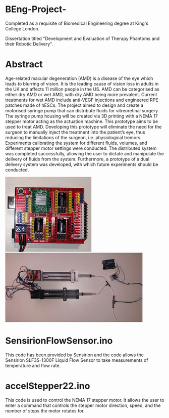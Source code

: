# BEng-Project- 
Completed as a requisite of Biomedical Engineering degree at King's College London.

Dissertation titled "Development and Evaluation of Therapy Phantoms and their Robotic Delivery".

# Abstract

Age-related macular degeneration (AMD) is a disease of the eye which leads to blurring of vision. It is the leading cause of vision loss in adults in the UK and affects 11 million people in the US. AMD can be categorised as either dry AMD or wet AMD,
with dry AMD being more prevalent. Current treatments for wet AMD include anti-VEGF injections and engineered RPE patches made of hESCs. The project aimed to design and create a motorised syringe pump that can distribute fluids for vitreoretinal
surgery. The syringe pump housing will be created via 3D printing with a NEMA 17 stepper motor acting as the actuation machine. This prototype aims to be used to treat AMD. Developing this prototype will eliminate the need for the surgeon to
manually inject the treatment into the patient’s eye, thus reducing the limitations of the surgeon, i.e. physiological tremors. Experiments calibrating the system for different fluids, volumes, and different stepper motor settings were conducted. The distributed system was completed successfully, allowing the user to dictate and manipulate the delivery of fluids from the system. Furthermore, a prototype of a dual delivery system was developed, with which future experiments should be conducted.

![CNC](https://github.com/remytr/BEng-Project-/blob/main/Images/CNC.png?raw=true)
![Dual Syringe Pump](https://github.com/remytr/BEng-Project-/blob/main/Images/Dual%20syringe%20pump.png?raw=true)

# SensirionFlowSensor.ino
This code  has been provided by Sensirion and the code allows the Sensirion SLF3S-1300F Liquid Flow Sensor to take measurements of temperature and flow rate.

# accelStepper22.ino
This code is used to control the NEMA 17 stepper motor. It allows the user to enter a command that controls the stepper motor direction, speed, and the number of steps the motor rotates for.
